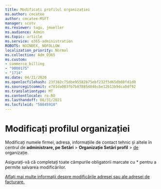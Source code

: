 ```yaml
---
title: Modificați profilul organizației
ms.author: cmcatee
author: cmcatee-MSFT
manager: scotv
ms.reviewer: tugu, jmueller
ms.audience: Admin
ms.topic: article
ms.service: o365-administration
ROBOTS: NOINDEX, NOFOLLOW
localization_priority: Normal
ms.collection: Adm_O365
ms.custom:
- commerce_billing
- "9000175"
- "1714"
ms.date: 04/21/2020
ms.openlocfilehash: 23f382c75dbe95582b75ebf232f5d65db08fd1d0
ms.sourcegitcommit: e781da003fb7b878854846cbe12b13b9dca8df92
ms.translationtype: MT
ms.contentlocale: ro-RO
ms.lasthandoff: 08/31/2021
ms.locfileid: "58845910"
---
```

# <a name="change-organization-profile"></a>Modificați profilul organizației

Modificați numele firmei, adresa, informațiile de contact tehnic și altele în centrul de **administrare, pe Setări**  >  **Organizație Setări profil**  >  [de](https://admin.microsoft.com/AdminPortal/Home#/Settings/OrganizationProfile/:/Settings/L1/OrganizationInformation) organizație.

Asigurați-vă că completați toate câmpurile obligatorii marcate cu * pentru a permite salvarea modificărilor.

[Aflați mai multe informații despre modificările adresei sau ale adresei de facturare.](https://docs.microsoft.com/microsoft-365/admin/manage/change-address-contact-and-more)
